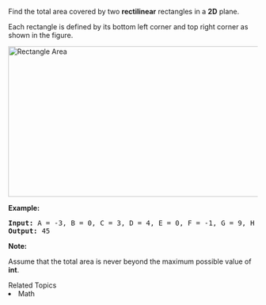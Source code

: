 <p>Find the total area covered by two <strong>rectilinear</strong> rectangles in a <strong>2D</strong> plane.</p>

<p>Each rectangle is defined by its bottom left corner and top right corner as shown in the figure.</p>

<p><img alt="Rectangle Area" src="https://assets.leetcode.com/uploads/2018/10/22/rectangle_area.png" style="width: 542px; height: 304px;" /></p>

<p><strong>Example:</strong></p>

<pre>
<strong>Input: </strong>A = <span id="example-input-1-1">-3</span>, B = <span id="example-input-1-2">0</span>, C = <span id="example-input-1-3">3</span>, D = <span id="example-input-1-4">4</span>, E = <span id="example-input-1-5">0</span>, F = <span id="example-input-1-6">-1</span>, G = <span id="example-input-1-7">9</span>, H = <span id="example-input-1-8">2</span>
<strong>Output: </strong><span id="example-output-1">45</span></pre>

<p><strong>Note:</strong></p>

<p>Assume that the total area is never beyond the maximum possible value of <strong>int</strong>.</p>
<div><div>Related Topics</div><div><li>Math</li></div></div>